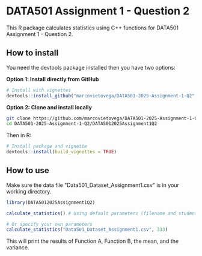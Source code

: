 # DATA501 Assignment 1 - Question 2

This R package calculates statistics using C++ functions for DATA501 Assignment 1 - Question 2.

## How to install

You need the devtools package installed then you have two options:

**Option 1: Install directly from GitHub**

```r
# Install with vignettes
devtools::install_github("marcovietovega/DATA501-2025-Assignment-1-Q2", subdir = "DATA5012025Assignment1Q2", build_vignettes = TRUE)
```

**Option 2: Clone and install locally**

```bash
git clone https://github.com/marcovietovega/DATA501-2025-Assignment-1-Q2.git
cd DATA501-2025-Assignment-1-Q2/DATA5012025Assignment1Q2
```

Then in R:

```r
# Install package and vignette
devtools::install(build_vignettes = TRUE)
```

## How to use

Make sure the data file "Data501_Dataset_Assignment1.csv" is in your working directory.

```r
library(DATA5012025Assignment1Q2)

calculate_statistics() # Using default parameters (filename and student number 255)

# Or specify your own parameters
calculate_statistics("Data501_Dataset_Assignment1.csv", 333)
```

This will print the results of Function A, Function B, the mean, and the variance.
